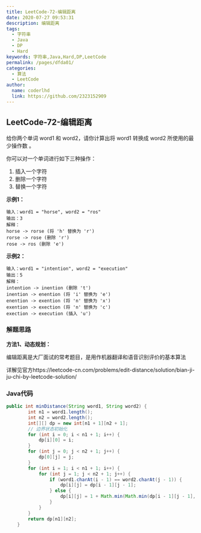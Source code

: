```yaml
---
title: LeetCode-72-编辑距离
date: 2020-07-27 09:53:31
description: 编辑距离
tags: 
  - 字符串
  - Java
  - DP
  - Hard
keywords: 字符串,Java,Hard,DP,LeetCode
permalink: /pages/dfda01/
categories: 
  - 算法
  - LeetCode
author: 
  name: coderlhd
  link: https://github.com/2323152909
---
```


## LeetCode-72-编辑距离

给你两个单词 word1 和 word2，请你计算出将 word1 转换成 word2 所使用的最少操作数 。

你可以对一个单词进行如下三种操作：

1. 插入一个字符
2. 删除一个字符
3. 替换一个字符

<!--more-->

**示例1：**

```
输入：word1 = "horse", word2 = "ros"
输出：3
解释：
horse -> rorse (将 'h' 替换为 'r')
rorse -> rose (删除 'r')
rose -> ros (删除 'e')
```

**示例2：**

```
输入：word1 = "intention", word2 = "execution"
输出：5
解释：
intention -> inention (删除 't')
inention -> enention (将 'i' 替换为 'e')
enention -> exention (将 'n' 替换为 'x')
exention -> exection (将 'n' 替换为 'c')
exection -> execution (插入 'u')
```

### 解题思路

**方法1、动态规划：**

编辑距离是大厂面试的常考题目，是用作机器翻译和语音识别评价的基本算法

详解见官方https://leetcode-cn.com/problems/edit-distance/solution/bian-ji-ju-chi-by-leetcode-solution/

### Java代码

```java
public int minDistance(String word1, String word2) {
        int n1 = word1.length();
        int n2 = word2.length();
        int[][] dp = new int[n1 + 1][n2 + 1];
        // 边界状态初始化
        for (int i = 0; i < n1 + 1; i++) {
            dp[i][0] = i;
        }
        for (int j = 0; j < n2 + 1; j++) {
            dp[0][j] = j;
        }
        for (int i = 1; i < n1 + 1; i++) {
            for (int j = 1; j < n2 + 1; j++) {
                if (word1.charAt(i - 1) == word2.charAt(j - 1)) {
                    dp[i][j] = dp[i - 1][j - 1];
                } else {
                    dp[i][j] = 1 + Math.min(Math.min(dp[i - 1][j - 1], dp[i][j - 1]), dp[i - 1][j]);
                }
            }
        }
        return dp[n1][n2];
    }
```

